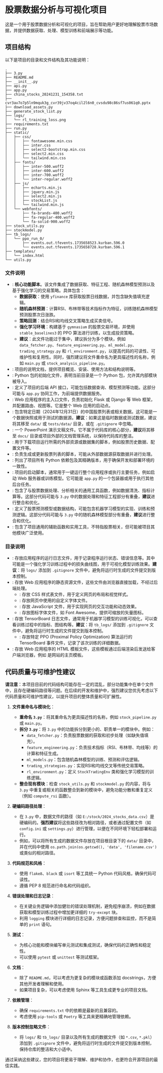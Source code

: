 # 股票数据分析与可视化项目

这是一个用于股票数据分析和可视化的项目，旨在帮助用户更好地理解股票市场数据，并提供数据获取、处理、模型训练和前端展示等功能。

## 项目结构

以下是项目的目录和文件结构及其功能说明：

```
. 
├── 3.py
├── README.md
├── __init__.py
├── api.py
├── app.py
├── china_stocks_20241231_154358.txt
├── cvr3av7o7p5ln9mquk3g_cvr39jv37oq4cil2l6n0_cvsdu98c86sf7us061q0.pptx
├── download_assets.py
├── generate_stock_list.py
├── logs/
│   └── rl_training_loss.png
├── requirements.txt
├── run.py
├── static/
│   ├── css/
│   │   ├── fontawesome.min.css
│   │   ├── inter.css
│   │   ├── select2-bootstrap.min.css
│   │   ├── select2.min.css
│   │   └── tailwind.min.css
│   ├── fonts/
│   │   ├── inter-500.woff2
│   │   ├── inter-600.woff2
│   │   ├── inter-700.woff2
│   │   └── inter-regular.woff2
│   ├── js/
│   │   ├── echarts.min.js
│   │   ├── jquery.min.js
│   │   ├── select2.min.js
│   │   ├── stockList.js
│   │   └── tailwind.min.js
│   └── webfonts/
│       ├── fa-brands-400.woff2
│       ├── fa-regular-400.woff2
│       └── fa-solid-900.woff2
├── stock_utils.py
├── stockmodel.py
├── tb_logs/
│   └── ppo_run_0/
│       ├── events.out.tfevents.1735658523.kurban.596.0
│       └── events.out.tfevents.1735658728.kurban.596.1
├── templates/
│   └── index.html
└── utils.py
```

### 文件说明

- <mcfile name="3.py" path="3.py"></mcfile>: **核心功能脚本**。该文件集成了数据获取、特征工程、随机森林模型预测以及基于强化学习的交易策略。具体包含：
    - **数据获取**：使用 `yfinance` 库获取股票日线数据，并包含缺失值填充逻辑。
    - **随机森林预测**：计算RSI、布林带等技术指标作为特征，训练随机森林模型预测股票次日涨跌。
    - **策略回测**：结合RSI和均线交叉策略生成买卖信号。
    - **强化学习环境**：构建基于 `gymnasium` 的股票交易环境，并使用 `stable_baselines3` 的 PPO 算法进行训练，以生成投资策略。
    *   **建议**：此文件功能过于集中，建议拆分为多个模块，例如 `data_fetcher.py`、`feature_engineering.py`、`ml_model.py`、`trading_strategy.py` 和 `rl_environment.py`，以提高代码的可读性、可维护性和复用性。同时，强烈建议将文件重命名为更具描述性的名称，例如 `main.py` 或 `stock_analysis_pipeline.py`。
- <mcfile name="README.md" path="README.md"></mcfile>: 项目的说明文档，提供项目概览、安装、使用方法和结构说明等。
- <mcfile name="__init__.py" path="__init__.py"></mcfile>: Python 包的初始化文件，表明当前目录是一个 Python 包，允许其内部模块被导入。
- <mcfile name="api.py" path="api.py"></mcfile>: 定义了项目的后端 API 接口，可能包括数据查询、模型预测等功能。这部分可能与 `app.py` 协同工作，为前端提供数据服务。
- <mcfile name="app.py" path="app.py"></mcfile>: Web 应用程序的主入口文件，负责初始化 Flask 或 Django 等 Web 框架，并配置路由、视图等。它是整个 Web 应用的启动点。
- <mcfile name="china_stocks_20241231_154358.txt" path="china_stocks_20241231_154358.txt"></mcfile>: 包含特定日期（2024年12月31日）的中国股票列表或相关数据。这可能是一个数据快照或用于测试的数据源。**建议**：如果这是临时数据或测试数据，建议将其移至 `data/` 或 `tests/data/` 目录，或在 `.gitignore` 中忽略。
- <mcfile name="cvr3av7o7p5ln9mquk3g_cvr39jv37oq4cil2l6n0_cvsdu98c86sf7us061q0.pptx" path="cvr3av7o7p5ln9mquk3g_cvr39jv37oq4cil2l6n0_cvsdu98c86sf7us061q0.pptx"></mcfile>: 一个 PowerPoint 演示文稿文件。它不属于代码库的核心部分，**建议**将其移至 `docs/` 目录或项目外部的文档管理系统，以保持代码库的整洁。
- <mcfile name="download_assets.py" path="download_assets.py"></mcfile>: 用于下载项目运行所需的外部资源或数据集的脚本，例如股票历史数据、配置文件等。
- <mcfile name="generate_stock_list.py" path="generate_stock_list.py"></mcfile>: 负责生成或更新股票列表的脚本，可能从外部数据源获取数据并进行处理。
- <mcfile name="requirements.txt" path="requirements.txt"></mcfile>: 列出了项目所有 Python 依赖包及其精确版本，用于确保开发和部署环境的一致性。
- <mcfile name="run.py" path="run.py"></mcfile>: 项目的启动脚本，通常用于一键运行整个应用程序或执行主要任务，例如启动 Web 服务器或训练模型。它可能是 `app.py` 的一个包装器或用于执行其他后台任务。
- <mcfile name="stock_utils.py" path="stock_utils.py"></mcfile>: 包含了与股票数据处理、分析相关的通用工具函数，例如数据清洗、指标计算等。这部分代码可能与 `3.py` 中的数据处理和特征工程部分有重叠，**建议**进行整合和优化。
- <mcfile name="stockmodel.py" path="stockmodel.py"></mcfile>: 定义了股票预测模型或数据结构，可能包含机器学习模型的实现、训练和预测逻辑。这部分代码可能与 `3.py` 中的随机森林模型部分有重叠，**建议**进行整合和优化。
- <mcfile name="utils.py" path="utils.py"></mcfile>: 包含了项目通用的辅助函数和实用工具，不特指股票相关，但可能被项目其他模块广泛使用。

### 目录说明

- <mcfolder name="logs" path="logs/"></mcfolder>: 存放应用程序的运行日志文件，用于记录程序运行状态、错误信息等。其中 <mcfile name="rl_training_loss.png" path="logs/rl_training_loss.png"></mcfile> 可能是一个强化学习训练过程中的损失曲线图，用于可视化模型训练效果。**建议**：将 `logs/` 添加到 `.gitignore` 文件中，避免将运行时生成的文件提交到版本控制。
- <mcfolder name="static" path="static/"></mcfolder>: 存放 Web 应用程序的静态资源文件，这些文件由浏览器直接加载，不经过后端处理。
  - <mcfolder name="css" path="static/css/"></mcfolder>: 存放 CSS 样式表文件，用于定义网页的布局和视觉样式。
  - <mcfolder name="fonts" path="static/fonts/"></mcfolder>: 存放网页中使用的自定义字体文件。
  - <mcfolder name="js" path="static/js/"></mcfolder>: 存放 JavaScript 文件，用于实现网页的交互功能和动态效果。
  - <mcfolder name="webfonts" path="static/webfonts/"></mcfolder>: 存放图标字体文件，如 Font Awesome，提供可缩放的矢量图标。
- <mcfolder name="tb_logs" path="tb_logs/"></mcfolder>: 存放 TensorBoard 日志文件，通常用于机器学习模型的训练可视化，可以查看训练过程中的指标、图结构等。**建议**：将 `tb_logs/` 添加到 `.gitignore` 文件中，避免将运行时生成的文件提交到版本控制。
  - <mcfolder name="ppo_run_0" path="tb_logs/ppo_run_0/"></mcfolder>: 存放特定 PPO (Proximal Policy Optimization) 算法运行的 TensorBoard 事件文件，记录了该次训练的详细数据。
- <mcfolder name="templates" path="templates/"></mcfolder>: 存放 Web 应用程序的 HTML 模板文件，这些模板通过后端渲染后发送给客户端浏览器，例如 <mcfile name="index.html" path="templates/index.html"></mcfile> 是网站的主页模板。

## 代码质量与可维护性建议

**请注意**：本项目目前的代码结构可能存在一定的混乱，部分功能集中在单个文件中，且存在硬编码路径等问题。在后续的开发和维护中，强烈建议您优先考虑以下代码质量和可维护性建议，以提升项目的整体质量和可扩展性。

1.  **文件重命名与模块化**：
    *   **重命名 `3.py`**：将其重命名为更具描述性的名称，例如 `stock_pipeline.py` 或 `main.py`。
    *   **拆分 `3.py`**：将 `3.py` 中的功能拆分到更小的、职责单一的模块中。例如：
        *   `data_fetcher.py`：负责股票数据的获取和初步处理（如缺失值填充）。
        *   `feature_engineering.py`：负责技术指标（RSI、布林带、均线等）的计算和特征生成。
        *   `ml_models.py`：包含随机森林模型的训练、预测和评估逻辑。
        *   `trading_strategies.py`：实现RSI和均线交叉等传统交易策略。
        *   `rl_environment.py`：定义 `StockTradingEnv` 类和强化学习模型的训练逻辑。
    *   **整合现有模块**：检查 `stock_utils.py` 和 `stockmodel.py` 的内容，将与 `3.py` 中重复或相关的函数整合到新的模块中，避免功能分散和重复定义（例如 `compute_rsi` 函数）。

2.  **硬编码路径处理**：
    *   在 `3.py` 中，数据文件的路径（如 `E:/stock/2024_stocks_data.csv`）是硬编码的。**强烈建议**将这些路径改为相对路径，或者通过配置文件（如 `config.ini` 或 `settings.py`）进行管理，以便在不同环境下轻松部署和运行。
    *   例如，可以将所有生成的数据文件存放在项目根目录下的 `data/` 目录中，并在代码中使用 `os.path.join(os.getcwd(), 'data', 'filename.csv')` 或类似的相对路径。

3.  **代码规范和风格**：
    *   使用 `flake8`、`black` 或 `isort` 等工具统一 Python 代码风格，确保代码可读性。
    *   遵循 PEP 8 规范进行命名和代码组织。

4.  **错误处理和日志记录**：
    *   在关键业务逻辑中添加健壮的错误处理机制，避免程序崩溃，例如在数据获取和模型训练过程中增加更详细的 `try-except` 块。
    *   利用 `logging` 模块进行详细的日志记录，方便问题排查和监控，而不是简单的 `print` 语句。

5.  **测试**：
    *   为核心功能和模块编写单元测试和集成测试，确保代码的正确性和稳定性。
    *   可以使用 `pytest` 或 `unittest` 等测试框架。

6.  **文档**：
    *   除了 `README.md`，可以考虑为更复杂的模块或函数添加 docstrings，方便其他开发者理解和使用。
    *   如果项目复杂，可以考虑使用 Sphinx 等工具生成更专业的项目文档。

7.  **依赖管理**：
    *   确保 `requirements.txt` 中的依赖是最新的且兼容的。
    *   考虑使用 `pip-tools` 或 `Poetry` 等工具来更精确地管理依赖。

8.  **版本控制忽略文件**：
    *   将 `logs/` 和 `tb_logs/` 目录以及所有生成的数据文件（如 `*.csv`, `*.pkl`）添加到 `.gitignore` 文件中，避免将运行时生成的文件提交到版本控制，保持仓库的整洁和大小适中。

通过采纳这些建议，您的项目将更易于理解、维护和协作，也更符合开源项目的最佳实践。
